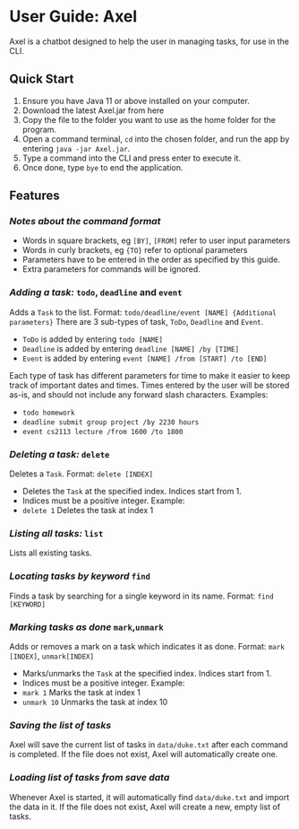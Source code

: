 # User Guide: Axel

Axel is a chatbot designed to help the user in managing tasks, for use in the CLI. 

## Quick Start

1. Ensure you have Java 11 or above installed on your computer.
2. Download the latest Axel.jar from here
3. Copy the file to the folder you want to use as the home folder for the program.
4. Open a command terminal, `cd` into the chosen folder, and run the app by entering `java -jar Axel.jar`.
5. Type a command into the CLI and press enter to execute it.
6. Once done, type `bye` to end the application.

## Features

### *Notes about the command format*
 - Words in square brackets, eg `[BY]`, `[FROM]` refer to user input parameters
 - Words in curly brackets, eg `{TO}` refer to optional parameters
 - Parameters have to be entered in the order as specified by this guide.
 - Extra parameters for commands will be ignored.


### *Adding a task:* `todo`, `deadline` and `event`
Adds a `Task` to the list.
Format: `todo/deadline/event [NAME] {Additional parameters}`
There are 3 sub-types of task, `ToDo`, `Deadline` and `Event`.
 - `ToDo` is added by entering `todo [NAME]`
 - `Deadline` is added by entering `deadline [NAME] /by [TIME]`
 - `Event` is added by entering `event [NAME] /from [START] /to [END]`

Each type of task has different parameters for time to make it easier to keep track of important dates and times.
Times entered by the user will be stored as-is, and should not include any forward slash characters.
Examples:
 - `todo homework`
 - `deadline submit group project /by 2230 hours`
 - `event cs2113 lecture /from 1600 /to 1800`


### *Deleting a task:* `delete`
Deletes a `Task`.
Format: `delete [INDEX]`
 - Deletes the `Task` at the specified index. Indices start from 1.
 - Indices must be a positive integer.
Example:
 - `delete 1` Deletes the task at index 1


### *Listing all tasks:* `list`
Lists all existing tasks.


### *Locating tasks by keyword* `find`
Finds a task by searching for a single keyword in its name.
Format: `find [KEYWORD]`


### *Marking tasks as done* `mark`,`unmark`
Adds or removes a mark on a task which indicates it as done.
Format: `mark [INDEX]`, `unmark[INDEX]`
- Marks/unmarks the `Task` at the specified index. Indices start from 1.
- Indices must be a positive integer.
  Example:
- `mark 1` Marks the task at index 1
- `unmark 10` Unmarks the task at index 10


### *Saving the list of tasks*
Axel will save the current list of tasks in `data/duke.txt` after each command is completed.
If the file does not exist, Axel will automatically create one.


### *Loading list of tasks from save data*
Whenever Axel is started, it will automatically find `data/duke.txt` and import the data in it.
If the file does not exist, Axel will create a new, empty list of tasks.
